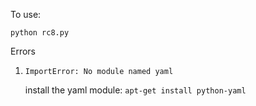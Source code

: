 To use:

    python rc8.py
    
    
Errors

1. `ImportError: No module named yaml`

    install the yaml module: `apt-get install python-yaml`
    

